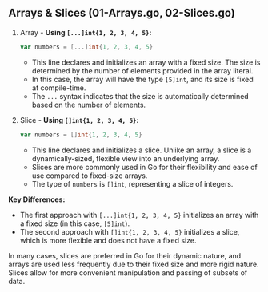 ## Arrays & Slices (01-Arrays.go, 02-Slices.go)

1. Array - **Using `[...]int{1, 2, 3, 4, 5}`:**
    ```go
    var numbers = [...]int{1, 2, 3, 4, 5}
    ```
    - This line declares and initializes an array with a fixed size. The size is determined by the number of elements provided in the array literal.
    - In this case, the array will have the type `[5]int`, and its size is fixed at compile-time.
    - The `...` syntax indicates that the size is automatically determined based on the number of elements.

2. Slice - **Using `[]int{1, 2, 3, 4, 5}`:**
    ```go
    var numbers = []int{1, 2, 3, 4, 5}
    ```
    - This line declares and initializes a slice. Unlike an array, a slice is a dynamically-sized, flexible view into an underlying array.
    - Slices are more commonly used in Go for their flexibility and ease of use compared to fixed-size arrays.
    - The type of `numbers` is `[]int`, representing a slice of integers.

**Key Differences:**
- The first approach with `[...]int{1, 2, 3, 4, 5}` initializes an array with a fixed size (in this case, `[5]int`).
- The second approach with `[]int{1, 2, 3, 4, 5}` initializes a slice, which is more flexible and does not have a fixed size.

In many cases, slices are preferred in Go for their dynamic nature, and arrays are used less frequently due to their fixed size and more rigid nature. Slices allow for more convenient manipulation and passing of subsets of data.